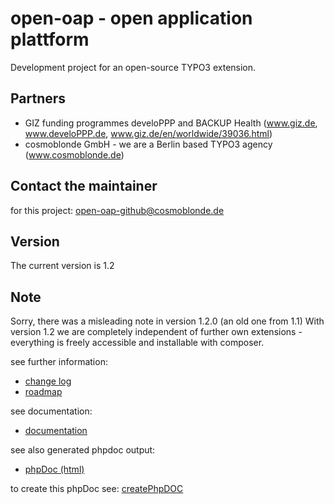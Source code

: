 # open-oap - open application plattform 

Development project for an open-source TYPO3 extension. 

## Partners 
- GIZ funding programmes develoPPP and BACKUP Health (www.giz.de, www.develoPPP.de, www.giz.de/en/worldwide/39036.html)
- cosmoblonde GmbH - we are a Berlin based TYPO3 agency (www.cosmoblonde.de)

## Contact the maintainer
for this project: open-oap-github@cosmoblonde.de

## Version
The current version is 1.2 

## Note
Sorry, there was a misleading note in version 1.2.0 (an old one from 1.1)
With version 1.2 we are completely independent of further own extensions - everything is freely accessible and installable with composer.

see further information:
- [change log](./Documentation/ChangeLog/Index.md)
- [roadmap](./Documentation/ChangeLog/Roadmap.md)

see documentation:
- [documentation](./Documentation/README.md)

see also generated phpdoc output: 
- [phpDoc (html)](./Documentation/PhpDoc/index.html)

to create this phpDoc see: [createPhpDOC](./Documentation)

